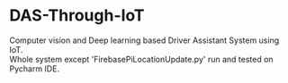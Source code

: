 # DAS-Through-IoT
Computer vision and Deep learning based Driver Assistant System using IoT.
<br>
Whole system except 'FirebasePiLocationUpdate.py' run and tested on Pycharm IDE.
